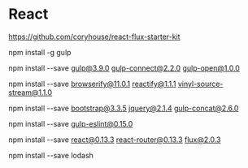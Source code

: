 # React

https://github.com/coryhouse/react-flux-starter-kit


npm install -g gulp

npm install --save gulp@3.9.0 gulp-connect@2.2.0 gulp-open@1.0.0

npm install --save browserify@11.0.1 reactify@1.1.1 vinyl-source-stream@1.1.0

npm install --save bootstrap@3.3.5 jquery@2.1.4 gulp-concat@2.6.0

npm install --save gulp-eslint@0.15.0

npm install --save react@0.13.3 react-router@0.13.3 flux@2.0.3


npm install --save lodash
